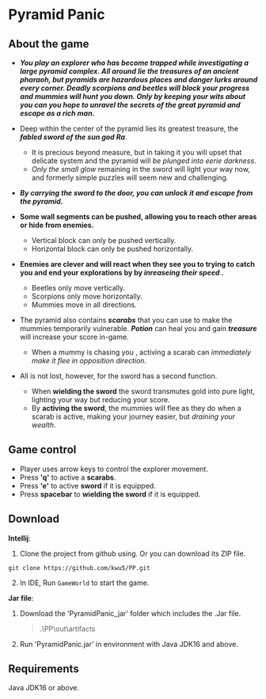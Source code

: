 # Pyramid Panic

## About the game 

- ***You play an explorer who has become trapped while investigating a large pyramid complex. 
All around lie the treasures of an ancient pharaoh, but pyramids are hazardous places and danger lurks around every corner. 
Deadly scorpions and beetles will block your progress and mummies will hunt you down.
Only by keeping your wits about you can you hope to unravel the secrets of the great pyramid and escape as a rich man.***

- Deep within the center of the pyramid lies its greatest treasure, the **_fabled sword of the sun god Ra_**.
  - It is precious beyond measure, but in taking it you will upset that delicate system and the pyramid will  *be plunged into eerie darkness*. 
  - *Only the small glow* remaining in the sword will light your way now, and formerly simple puzzles will seem new and challenging. 
    
- ***By carrying the sword to the door, you can unlock it and escape from the pyramid.***
  

- **Some wall segments can be pushed, allowing you to reach other areas or hide from enemies.** 
  - Vertical block can only be pushed vertically.
  - Horizontal block can only be pushed horizontally.
  
- **Enemies are clever and will react when they see you to trying to catch you and end your explorations by by  _inreaseing their speed_ .**
  - Beetles only move vertically.
  - Scorpions only move horizontally. 
  - Mummies move in all directions. 
  
 
- The pyramid also contains **_scarabs_** that you can use to make the mummies temporarily vulnerable. **_Potion_** can heal you and gain **_treasure_** will increase your score in-game.
  - When a mummy is chasing you , activing a scarab can *immediately make it flee in opposition direction*.
  
  
- All is not lost, however, for the sword has a second function. 
  - When **wielding the sword** the sword transmutes gold into pure light, lighting your way but reducing your score.
  - By **activing the sword**, the mummies will flee as they do when a scarab is active, making your journey easier, but *draining your wealth*. 
  
  
## Game control
- Player uses arrow keys to control the explorer movement.
- Press **'q'** to active a **scarabs**.
- Press **'e'** to active **sword** if it is equipped.
- Press **spacebar** to **wielding the sword** if it is equipped.


## Download

**Intellij**:

1. Clone the project from github using. Or you can download its ZIP file. 
```
git clone https://github.com/kwu5/PP.git
```
2. In IDE, Run `GameWorld` to start the game.

**Jar file**:
1. Download the 'PyramidPanic_jar' folder which includes the .Jar file. 
    > .\PP\out\artifacts
3. Run 'PyramidPanic.jar' in environment with Java JDK16 and above. 

## Requirements

Java JDK16 or above.
